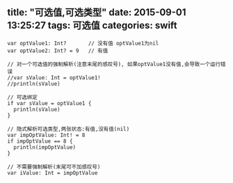 title: "可选值,可选类型"
date: 2015-09-01 13:25:27
tags: 可选值
categories: swift
---

    var optValue1: Int?       // 没有值 optValue1为nil
    var optValue2: Int? = 9   // 有值

    // 对一个可选值的强制解析(注意末尾的感叹号), 如果optValue1没有值,会导致一个运行错误
    //var sValue: Int = optValue1!
    //println(sValue)

    // 可选绑定
    if var sValue = optValue1 {
      println(sValue)
    }

    // 隐式解析可选类型,两张状态:有值,没有值(nil)
    var impOptValue: Int! = 8
    if impOptValue == 8 {
      println(impOptValue)
    }
    
    // 不需要强制解析(末尾可不加感叹号)
    var iValue: Int = impOptValue